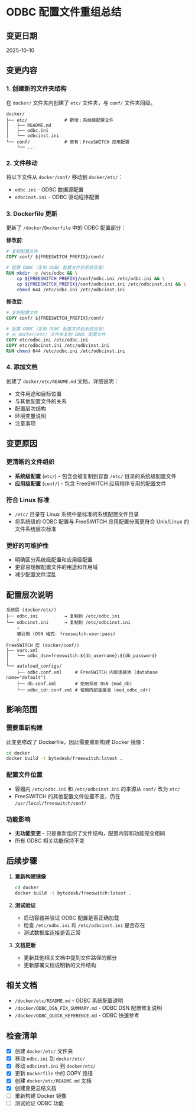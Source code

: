 # ODBC 配置文件重组总结

## 变更日期
2025-10-10

## 变更内容

### 1. 创建新的文件夹结构
在 `docker/` 文件夹内创建了 `etc/` 文件夹，与 `conf/` 文件夹同级。

```
docker/
├── etc/              # 新增：系统级配置文件
│   ├── README.md
│   ├── odbc.ini
│   └── odbcinst.ini
└── conf/             # 原有：FreeSWITCH 应用配置
    └── ...
```

### 2. 文件移动
将以下文件从 `docker/conf/` 移动到 `docker/etc/`：
- `odbc.ini` - ODBC 数据源配置
- `odbcinst.ini` - ODBC 驱动程序配置

### 3. Dockerfile 更新
更新了 `/docker/Dockerfile` 中的 ODBC 配置部分：

**修改前**:
```dockerfile
# 复制配置文件
COPY conf/ ${FREESWITCH_PREFIX}/conf/

# 配置 ODBC（复制 ODBC 配置文件到系统目录）
RUN mkdir -p /etc/odbc && \
    cp ${FREESWITCH_PREFIX}/conf/odbc.ini /etc/odbc.ini && \
    cp ${FREESWITCH_PREFIX}/conf/odbcinst.ini /etc/odbcinst.ini && \
    chmod 644 /etc/odbc.ini /etc/odbcinst.ini
```

**修改后**:
```dockerfile
# 复制配置文件
COPY conf/ ${FREESWITCH_PREFIX}/conf/

# 配置 ODBC（复制 ODBC 配置文件到系统目录）
# 从 docker/etc/ 文件夹复制 ODBC 配置文件
COPY etc/odbc.ini /etc/odbc.ini
COPY etc/odbcinst.ini /etc/odbcinst.ini
RUN chmod 644 /etc/odbc.ini /etc/odbcinst.ini
```

### 4. 添加文档
创建了 `docker/etc/README.md` 文档，详细说明：
- 文件用途和目标位置
- 与其他配置文件的关系
- 配置层次结构
- 环境变量说明
- 注意事项

## 变更原因

### 更清晰的文件组织
- **系统级配置** (`etc/`) - 包含会被复制到容器 `/etc/` 目录的系统级配置文件
- **应用级配置** (`conf/`) - 包含 FreeSWITCH 应用程序专用的配置文件

### 符合 Linux 标准
- `/etc/` 目录在 Linux 系统中是标准的系统配置文件目录
- 将系统级的 ODBC 配置与 FreeSWITCH 应用配置分离更符合 Unix/Linux 的文件系统层次标准

### 更好的可维护性
- 明确区分系统级配置和应用级配置
- 更容易理解配置文件的用途和作用域
- 减少配置文件混乱

## 配置层次说明

```
系统层 (docker/etc/)
├── odbc.ini          → 复制到 /etc/odbc.ini
└── odbcinst.ini      → 复制到 /etc/odbcinst.ini
    ↓
    被引用 (DSN 格式: freeswitch:user:pass)
    ↓
FreeSWITCH 层 (docker/conf/)
├── vars.xml
│   └── odbc_dsn=freeswitch:${db_username}:${db_password}
│
└── autoload_configs/
    ├── odbc.conf.xml     # FreeSWITCH 内部连接池 (database name="default")
    ├── db.conf.xml       # 使用系统 DSN (mod_db)
    └── odbc_cdr.conf.xml # 使用内部连接池 (mod_odbc_cdr)
```

## 影响范围

### 需要重新构建
此变更修改了 Dockerfile，因此需要重新构建 Docker 镜像：

```bash
cd docker
docker build -t bytedesk/freeswitch:latest .
```

### 配置文件位置
- 容器内 `/etc/odbc.ini` 和 `/etc/odbcinst.ini` 的来源从 `conf/` 改为 `etc/`
- FreeSWITCH 的其他配置文件位置不变，仍在 `/usr/local/freeswitch/conf/`

### 功能影响
- **无功能变更** - 只是重新组织了文件结构，配置内容和功能完全相同
- 所有 ODBC 相关功能保持不变

## 后续步骤

1. **重新构建镜像**
   ```bash
   cd docker
   docker build -t bytedesk/freeswitch:latest .
   ```

2. **测试验证**
   - 启动容器并验证 ODBC 配置是否正确加载
   - 检查 `/etc/odbc.ini` 和 `/etc/odbcinst.ini` 是否存在
   - 测试数据库连接是否正常

3. **文档更新**
   - 更新其他相关文档中提到文件路径的部分
   - 更新部署文档说明新的文件结构

## 相关文档
- `/docker/etc/README.md` - ODBC 系统配置说明
- `/docker/ODBC_DSN_FIX_SUMMARY.md` - ODBC DSN 配置修复说明
- `/docker/ODBC_QUICK_REFERENCE.md` - ODBC 快速参考

## 检查清单
- [x] 创建 `docker/etc/` 文件夹
- [x] 移动 `odbc.ini` 到 `docker/etc/`
- [x] 移动 `odbcinst.ini` 到 `docker/etc/`
- [x] 更新 `Dockerfile` 中的 COPY 路径
- [x] 创建 `docker/etc/README.md` 文档
- [x] 创建变更总结文档
- [ ] 重新构建 Docker 镜像
- [ ] 测试验证 ODBC 功能
